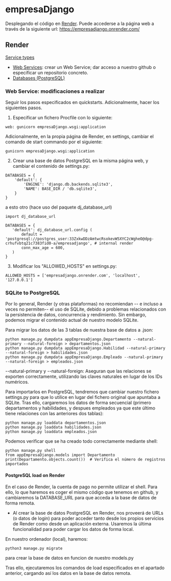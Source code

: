 # empresaDjango
Desplegando el código en [Render](https://render.com/). Puede accederse a la página web a través de la siguiente url:
https://empresadjango.onrender.com/

## Render

[Service types](https://docs.render.com/service-types)

* [Web Services](https://docs.render.com/web-services): crear un Web Service; dar acceso a nuestro github o especificar un repositorio concreto.
* [Databases (PostgreSQL)](https://docs.render.com/databases)

### Web Service: modificaciones a realizar
Seguir los pasos especificados en quickstarts. Adicionalmente, hacer los siguientes pasos.

1. Especificar un fichero Procfile con lo siguiente:
```
web: gunicorn empresaDjango.wsgi:application
```
Adicionalmente, en la propia página de Render, en settings, cambiar el comando de start commando por el siguiente:
```
gunicorn empresaDjango.wsgi:application
```

2. Crear una base de datos PostgreSQL en la misma página web, y cambiar el contenido de settings.py:
```
DATABASES = {
    'default': {
        'ENGINE': 'django.db.backends.sqlite3',
        'NAME': BASE_DIR / 'db.sqlite3',
    }
}
```

a esto otro (hace uso del paquete dj_database_url)

```
import dj_database_url

DATABASES = {
   'default': dj_database_url.config (
       default = 'postgresql://postgres_user:33ZxkwDDzAmtwcRsokevW5XYC2cWgheO@dpg-crhufvbtq21c7383fid0-a/empresadjango', # internal render
       conn_max_age = 600,
   )
}
```


3. Modificar los "ALLOWED_HOSTS" en settings.py:
```
ALLOWED_HOSTS = ['empresadjango.onrender.com', 'localhost', '127.0.0.1']
```


### SQLite to PostgreSQL
Por lo general, Render (y otras plataformas) no recomiendan -- e incluso a veces no permiten-- el uso de SQLite, debido a problemas relacionados con la persistencia de datos, concurrencia y rendimiento. Sin embargo, podemos migrar el contenido actual de nuestro modelo SQLite. 

Para migrar los datos de las 3 tablas de nuestra base de datos a .json:
```
python manage.py dumpdata appEmpresaDjango.Departamento --natural-primary --natural-foreign > departamentos.json
python manage.py dumpdata appEmpresaDjango.Habilidad --natural-primary --natural-foreign > habilidades.json
python manage.py dumpdata appEmpresaDjango.Empleado --natural-primary --natural-foreign > empleados.json
```
--natural-primary y --natural-foreign: Aseguran que las relaciones se exporten correctamente, utilizando las claves naturales en lugar de los IDs numéricos.

Para importarlos en PostgreSQL, tendremos que cambiar nuestro fichero settings.py para que lo utilice en lugar del fichero original que apuntaba a SQLite. Tras ello, cargaremos los datos de forma secuencial (primero departamentos y habilidades, y despues empleados ya que este último tiene relaciones con las anteriores dos tablas):

```
python manage.py loaddata departamentos.json
python manage.py loaddata habilidades.json
python manage.py loaddata empleados.json
```


Podemos verificar que se ha creado todo correctamente mediante shell:
```
python manage.py shell
from appEmpresaDjango.models import Departamento
print(Departamento.objects.count())  # Verifica el número de registros importados
```

#### PostgreSQL load on Render
En el caso de Render, la cuenta de pago no permite utilizar el shell. Para ello, lo que haremos es coger el mismo código que tenemos en github, y cambiaremos la DATABASE_URL para que acceda a la base de datos de forma remota.
* Al crear la base de datos PostgreSQL en Render, nos proveerá de URLs (o datos de login) para poder acceder tanto desde los propios servicios de Render como desde un aplicación externa. Usaremos la última funcionalidad para poder cargar los datos de forma local.

En nuestro ordenador (local), haremos:

```
python3 manage.py migrate
```
para crear la base de datos en funcion de nuestro models.py

Tras ello, ejecutaremos los comandos de load especificados en el apartado anterior, cargando así los datos en la base de datos remota.